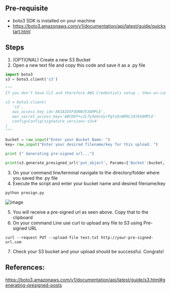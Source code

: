 ## Pre-requisite
-  boto3 SDK is installed on your machine
  - https://boto3.amazonaws.com/v1/documentation/api/latest/guide/quickstart.html



## Steps 
1) (OPTIONAL) Create a new S3 Bucket
2) Open a new text file and copy this code and save it as a .py file

```python
import boto3
s3 = boto3.client('s3')

"""
If you don't have CLI and therefore AWS Credentials setup , then un-comment the lines below and remove the line above. Add your AWS credentials.

s3 = boto3.client(
   's3',
   aws_access_key_id='AKIAIO5FODNN7EXAMPLE',
   aws_secret_access_key='ABCDEF+c2L7yXeGvUyrPgYsDnWRRC1AYEXAMPLE'
   config=Config(signature_version='s3v4'
) 
"""

bucket = raw_input("Enter your Bucket Name: ")
key= raw_input("Enter your desired filename/key for this upload: ")

print (" Generating pre-signed url...")

print(s3.generate_presigned_url('put_object', Params={'Bucket':bucket,'Key':key}, ExpiresIn=3600, HttpMethod='PUT'))
```

3) On your command line/terminal navigate to the directory/folder where you saved the .py file
4) Execute the script and enter your bucket name and desired filename/key
```
python presign.py
```
![image](https://user-images.githubusercontent.com/22568316/46574218-fb53ee00-c96d-11e8-8858-994e54e8b4d2.png)

5) You will receive a pre-signed url as seen above. Copy that to the clipboard
6) On your command Line use curl to upload any file to S3 using Pre-signed URL
```
curl --request PUT --upload-file text.txt http://your-pre-signed-url.com
```
7) Check your S3 bucket and your upload should be successful. Congrats!






## References:
 https://boto3.amazonaws.com/v1/documentation/api/latest/guide/s3.html#generating-presigned-posts
 
